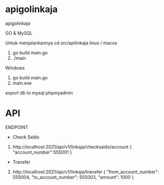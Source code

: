 # apigolinkaja
apigolinkaja

GO & MySQL

Untuk menjalankannya
cd src/apilinkaja
linux / macos
1. go build main.go
2. ./main

Windows
1. go build main.go
2. main.exe

export db to mysql phpmyadmin

# API

ENDPOINT

- Check Saldo

1. http://localhost:2021/api/v1/linkaja/checksaldo/account
{
    "account_number":555001
}

- Transfer

2. http://localhost:2021/api/v1/linkaja/transfer
{
    "from_account_number": 555004,
    "to_account_number": 555003,
    "amount": 1000
}


